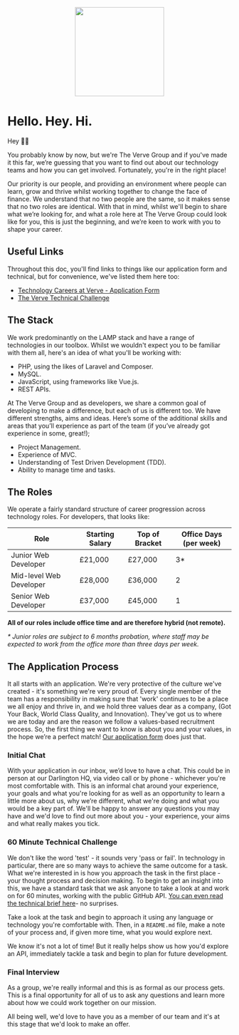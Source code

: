 <p align="center"><a href="https://weareverve.co.uk/" target="_blank"><img src="https://avatars.githubusercontent.com/u/57901850?s=400&u=36a850dc4afb44fd52e6a6fdd5082787c31e92a1&v=4" width="200"></a></p>

# Hello. Hey. Hi.

Hey 👋🏼 

You probably know by now, but we're The Verve Group and if you've made it this far, we’re guessing that you want to find out about our technology teams and how you can get involved. Fortunately, you're in the right place!

Our priority is our people, and providing an environment where people can learn, grow and thrive whilst working together to change the face of finance. We understand that no two people are the same, so it makes sense that no two roles are identical. With that in mind, whilst we'll begin to share what we’re looking for, and what a role here at The Verve Group could look like for you, this is just the beginning, and we’re keen to work with you to shape your career.

## Useful Links

Throughout this doc, you'll find links to things like our application form and technical, but for convenience, we've listed them here too:

* [Technology Careers at Verve - Application Form](https://careers.weareverve.co.uk/departments/technology)
* [The Verve Technical Challenge](https://github.com/weareverve/join-us/our-technical.md)

## The Stack

We work predominantly on the LAMP stack and have a range of technologies in our toolbox. Whilst we wouldn't expect you to be familiar with them all, here's an idea of what you'll be working with:

* PHP, using the likes of Laravel and Composer.
* MySQL.
* JavaScript, using frameworks like Vue.js.
* REST APIs.

At The Verve Group and as developers, we share a common goal of developing to make a difference, but each of us is different too. We have different strengths, aims and ideas. Here’s some of the additional skills and areas that you’ll experience as part of the team (if you’ve already got experience in some, great!);

* Project Management.
* Experience of MVC.
* Understanding of Test Driven Development (TDD).
* Ability to manage time and tasks.

## The Roles

We operate a fairly standard structure of career progression across technology roles. For developers, that looks like:

| Role | Starting Salary | Top of Bracket | Office Days (per week) |
|---|---|---|---|
| Junior Web Developer | £21,000 | £27,000 | 3* |
| Mid-level Web Developer | £28,000 | £36,000 | 2 |
| Senior Web Developer | £37,000 | £45,000 | 1 |

__All of our roles include office time and are therefore hybrid (not remote).__

_* Junior roles are subject to 6 months probation, where staff may be expected to work from the office more than three days per week._

## The Application Process

It all starts with an application. We're very protective of the culture we've created - it's something we're very proud of. Every single member of the team has a responsibility in making sure that 'work' continues to be a place we all enjoy and thrive in, and we hold three values dear as a company, (Got Your Back, World Class Quality, and Innovation). They've got us to where we are today and are the reason we follow a values-based recruitment process. So, the first thing we want to know is about you and your values, in the hope we’re a perfect match! [Our application form](https://careers.weareverve.co.uk/departments/technology) does just that.

### Initial Chat

With your application in our inbox, we’d love to have a chat. This could be in person at our Darlington HQ, via video call or by phone - whichever you're most comfortable with. This is an informal chat around your experience, your goals and what you're looking for as well as an opportunity to learn a little more about us, why we’re different, what we're doing and what you would be a key part of. We'll be happy to answer any questions you may have and we'd love to find out more about you - your experience, your aims and what really makes you tick.

### 60 Minute Technical Challenge

We don't like the word 'test' - it sounds very 'pass or fail'. In technology in particular, there are so many ways to achieve the same outcome for a task. What we're interested in is how you approach the task in the first place - your thought process and decision making. To begin to get an insight into this, we have a standard task that we ask anyone to take a look at and work on for 60 minutes, working with the public GitHub API. [You can even read the technical brief here](https://github.com/weareverve/join-us/our-technical.md)- no surprises.

Take a look at the task and begin to approach it using any language or technology you're comfortable with. Then, in a `README.md` file, make a note of your process and, if given more time, what you would explore next.

We know it's not a lot of time! But it really helps show us how you'd explore an API, immediately tackle a task and begin to plan for future development.

### Final Interview

As a group, we're really informal and this is as formal as our process gets. This is a final opportunity for all of us to ask any questions and learn more about how we could work together on our mission.

All being well, we'd love to have you as a member of our team and it's at this stage that we'd look to make an offer.
